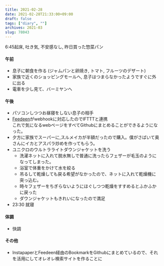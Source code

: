 ```yaml
---
title: 2021-02-28
date: 2021-02-28T21:33:00+09:00
draft: false
tags: ["diary", ""]
archives: 2021-03
slug: 78043
---
```

6:45起床, 吐き気, 不安感なし, 昨日買った惣菜パン
#### 午前
- 息子に朝食を作る (ジャムパンと卵焼き, トマト, フルーツのデザート)
- 家族で近くのショッピングモールへ, 息子はつまらなかったようですぐに外に出る
- 電車を少し見て、バーミヤンへ
#### 午後
- パソコンしつつお昼寝をしない息子の相手
- [Feedeen](http://help.feedeen.com/howto/connect-to-an-external-service-using-webhook)がwebhookに対応したのでIFTTTと連携  
これで気になるwebページをすべてGithubにまとめることができるようになった。  
- 夕方に家族でスーパーに,スルメイカが半額だったので購入。僕がさばいて奥さんにイカとアスパラ炒めを作ってもらう。
- ユニクロのウルトラライトダウンジャケットを洗う
  - 洗濯ネットに入れて脱水無しで普通に洗ったらフェザーが毛玉のようになってしまった。
  - 浴室で体重をかけて水を絞る
  - 吊るして乾燥しても戻る希望がなかったので、ネットに入れて乾燥機に突っ込む。
  - 時々フェザーをちぎらないようにほぐしつつ乾燥をすすめるとふかふかに戻った
  - ダウンジャケットもきれいになったので満足
- 23:30 就寝
#### 体調
- 快調
#### その他
- InstapaperとFeedeen経由のBookmarkをGithubにまとめているので、それを活用にしてオレオレ検索サイトを作ることに